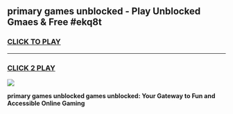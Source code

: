 
## primary games unblocked - Play Unblocked Gmaes & Free #ekq8t
<h3>
<a href="https://news.freeplayer.one?title=primary_games_unblocked&ref=26F">CLICK TO PLAY</a></h3>
<hr>

<h3>
<a href="https://news.freeplayer.one?title=primary_games_unblocked&ref=26F">CLICK 2 PLAY</a>
  
</h3>

<a href="https://news.freeplayer.one?title=primary_games_unblocked&ref=26F/"><img src="https://clearcache.store/games.png"></a>


**primary games unblocked games unblocked: Your Gateway to Fun and Accessible Online Gaming**
